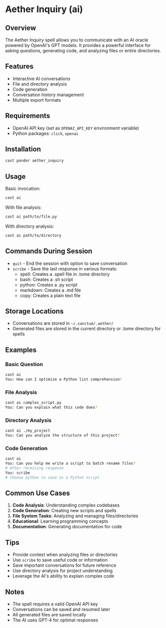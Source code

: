 # Aether Inquiry (ai)

## Overview
The Aether Inquiry spell allows you to communicate with an AI oracle powered by OpenAI's GPT models. It provides a powerful interface for asking questions, generating code, and analyzing files or entire directories.

## Features
- Interactive AI conversations
- File and directory analysis
- Code generation
- Conversation history management
- Multiple export formats

## Requirements
- OpenAI API key (set as `OPENAI_API_KEY` environment variable)
- Python packages: `click`, `openai`

## Installation
```bash
cast ponder aether_inquiry
```

## Usage
Basic invocation:
```bash
cast ai
```

With file analysis:
```bash
cast ai path/to/file.py
```

With directory analysis:
```bash
cast ai path/to/directory
```

## Commands During Session
- `quit` - End the session with option to save conversation
- `scribe` - Save the last response in various formats:
  - spell: Creates a .spell file in .tome directory
  - bash: Creates a .sh script
  - python: Creates a .py script
  - markdown: Creates a .md file
  - copy: Creates a plain text file

## Storage Locations
- Conversations are stored in `~/.sanctum/.aether/`
- Generated files are stored in the current directory or .tome directory for spells

## Examples

### Basic Question
```bash
cast ai
You: How can I optimize a Python list comprehension?
```

### File Analysis
```bash
cast ai complex_script.py
You: Can you explain what this code does?
```

### Directory Analysis
```bash
cast ai ./my_project
You: Can you analyze the structure of this project?
```

### Code Generation
```bash
cast ai
You: Can you help me write a script to batch rename files?
# After receiving response
You: scribe
# Choose python to save as a Python script
```

## Common Use Cases
1. **Code Analysis**: Understanding complex codebases
2. **Code Generation**: Creating new scripts and spells
3. **File System Tasks**: Analyzing and managing files/directories
4. **Educational**: Learning programming concepts
5. **Documentation**: Generating documentation for code

## Tips
- Provide context when analyzing files or directories
- Use `scribe` to save useful code or information
- Save important conversations for future reference
- Use directory analysis for project understanding
- Leverage the AI's ability to explain complex code

## Notes
- The spell requires a valid OpenAI API key
- Conversations can be saved and resumed later
- All generated files are saved locally
- The AI uses GPT-4 for optimal responses